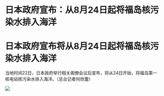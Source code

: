 # 日本政府宣布：从8月24日起将福岛核污染水排入海洋

# 日本政府宣布将从8月24日起将福岛核污染水排入海洋

当地时间22日，日本政府举行相关阁僚会议后宣布，将从24日开始，将福岛第一核电站核污染水排入海洋。（总台记者何欣蕾） ​​​

![](https://inews.gtimg.com/news_bt/OJTEG5rPLBBXlKVwq4jnb6N-Ww20aeUwSEM7biisnKd1wAA/1000)

